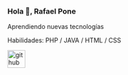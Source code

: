 ### Hola 👋, Rafael Pone
Aprendiendo nuevas tecnologías 

Habilidades: PHP / JAVA / HTML / CSS

[<img src='https://cdn.jsdelivr.net/npm/simple-icons@3.0.1/icons/github.svg' alt='github' height='40'>](https://github.com/rafaponce)  
